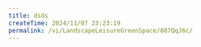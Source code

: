 ```yaml
---
title: dsds
createTime: 2024/11/07 23:23:19
permalink: /vi/LandscapeLeisureGreenSpace/887QqJ6c/
---
```

